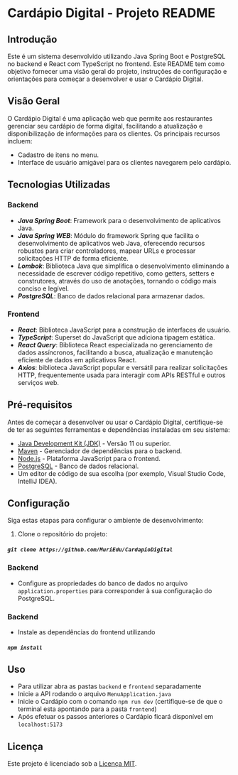 # Cardápio Digital - Projeto README

## Introdução

Este é um sistema desenvolvido utilizando Java Spring Boot e PostgreSQL no backend e React com TypeScript no frontend. Este README tem como objetivo fornecer uma visão geral do projeto, instruções de configuração e orientações para começar a desenvolver e usar o Cardápio Digital.

## Visão Geral

O Cardápio Digital é uma aplicação web que permite aos restaurantes gerenciar seu cardápio de forma digital, facilitando a atualização e disponibilização de informações para os clientes. Os principais recursos incluem:

- Cadastro de itens no menu.
- Interface de usuário amigável para os clientes navegarem pelo cardápio.

## Tecnologias Utilizadas

### Backend
- ***Java Spring Boot***: Framework para o desenvolvimento de aplicativos Java.
- ***Java Spring WEB***: Módulo do framework Spring que facilita o desenvolvimento de aplicativos web Java, oferecendo recursos robustos para criar controladores, mapear URLs e processar solicitações HTTP de forma eficiente.
- ***Lombok***: Biblioteca Java que simplifica o desenvolvimento eliminando a necessidade de escrever código repetitivo, como getters, setters e construtores, através do uso de anotações, tornando o código mais conciso e legível.
- ***PostgreSQL***: Banco de dados relacional para armazenar dados.

### Frontend
- ***React***: Biblioteca JavaScript para a construção de interfaces de usuário.
- ***TypeScript***: Superset do JavaScript que adiciona tipagem estática.
- ***React Query***: Biblioteca React especializada no gerenciamento de dados assíncronos, facilitando a busca, atualização e manutenção eficiente de dados em aplicativos React.
- ***Axios***: biblioteca JavaScript popular e versátil para realizar solicitações HTTP, frequentemente usada para interagir com APIs RESTful e outros serviços web.

## Pré-requisitos

Antes de começar a desenvolver ou usar o Cardápio Digital, certifique-se de ter as seguintes ferramentas e dependências instaladas em seu sistema:

- [Java Development Kit (JDK)](https://www.oracle.com/java/technologies/javase-downloads.html) - Versão 11 ou superior.
- [Maven](https://maven.apache.org/download.cgi) - Gerenciador de dependências para o backend.
- [Node.js](https://nodejs.org/) - Plataforma JavaScript para o frontend.
- [PostgreSQL](https://www.postgresql.org/download/) - Banco de dados relacional.
- Um editor de código de sua escolha (por exemplo, Visual Studio Code, IntelliJ IDEA).

## Configuração

Siga estas etapas para configurar o ambiente de desenvolvimento:
1. Clone o repositório do projeto:
##### `git clone https://github.com/MuriEdu/CardapioDigital`

### Backend

- Configure as propriedades do banco de dados no arquivo `application.properties` para corresponder à sua configuração do PostgreSQL.

### Backend

- Instale as dependências do frontend utilizando
##### `npm install`

## Uso

- Para utilizar abra as pastas `backend` e `frontend` separadamente
- Inicie a API rodando o arquivo `MenuApplication.java` 
- Inicie o Cardápio com o comando `npm run dev` (certifique-se de que o terminal esta apontando para a pasta `frontend`)
- Após efetuar os passos anteriores o Cardápio ficará disponível em `localhost:5173`

## Licença

Este projeto é licenciado sob a [Licença MIT](LICENSE).